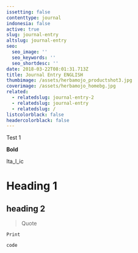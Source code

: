 ```yaml
---
issetting: false
contenttype: journal
indonesia: false
active: true
slug: journal-entry
altslug: journal-entry
seo:
  seo_image: ''
  seo_keywords: ''
  seo_shortdesc: ''
date: 2018-03-22T08:01:31.713Z
title: Journal Entry ENGLISH
thumbimage: /assets/herbamojo_productshot3.jpg
coverimage: /assets/herbamojo_homebg.jpg
related:
  - relatedslug: journal-entry-2
  - relatedslug: journal-entry
  - relatedslug: /
listcolorblack: false
headercolorblack: false
---
```

Test 1

**Bold**

Ita_l_ic

# Heading 1

## heading 2

> Quote

```
Print
```

`code`
